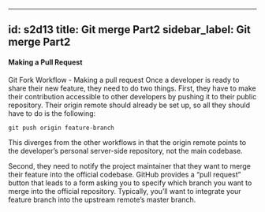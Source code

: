 
---
id: s2d13
title: Git merge Part2
sidebar_label: Git merge Part2
---

#### Making a Pull Request
Git Fork Workflow - Making a pull request
Once a developer is ready to share their new feature, they need to do two things.
First, they have to make their contribution accessible to other developers by pushing it to their public repository.
 Their origin remote should already be set up, so all they should have to do is the following:

`git push origin feature-branch`

This diverges from the other workflows in that the origin remote points to the developer’s personal server-side repository, not the main codebase.


Second, they need to notify the project maintainer that they want to merge their feature into the official codebase.
GitHub provides a “pull request” button that leads to a form asking you to specify which branch you want to merge into the official repository.
Typically, you’ll want to integrate your feature branch into the upstream remote’s master branch.
